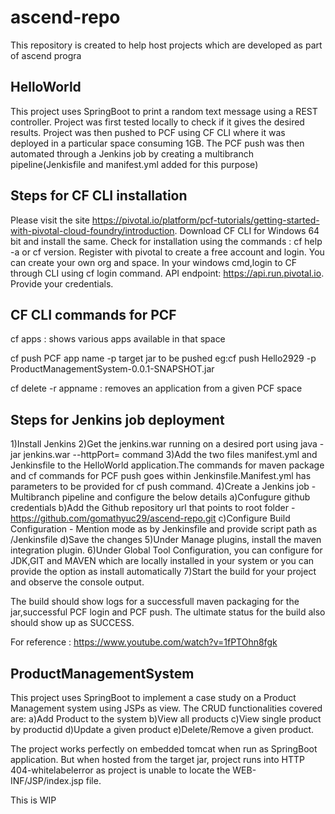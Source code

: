 # ascend-repo
This repository is created to help host projects which are developed as part of ascend progra

HelloWorld
-----------
This project uses SpringBoot to print a random text message using a REST controller.
Project was first tested locally to check if it gives the desired results.
Project was then pushed to PCF using CF CLI where it was deployed in a particular space consuming 1GB.
The PCF push was then automated through a Jenkins job by creating a multibranch pipeline(Jenkisfile and manifest.yml added for this purpose)

Steps for CF CLI installation
-------------------------------
Please visit the site https://pivotal.io/platform/pcf-tutorials/getting-started-with-pivotal-cloud-foundry/introduction.
Download CF CLI for Windows 64 bit and install the same.
Check for installation using the commands : cf help -a  or cf version.
Register with pivotal to create a free account and login. You can create your own org and space.
In your windows cmd,login to CF through CLI using cf login command.
API endpoint: https://api.run.pivotal.io.
Provide your credentials.

CF CLI commands for PCF 
--------------------------
cf apps : shows various apps available in that space

cf push PCF app name -p target jar to be pushed
eg:cf push Hello2929 -p ProductManagementSystem-0.0.1-SNAPSHOT.jar

cf delete -r appname : removes an application from a given PCF space

Steps for Jenkins job deployment
------------------------------
1)Install Jenkins
2)Get the jenkins.war running on a desired port using java -jar jenkins.war --httpPort=<portnumber> command
3)Add the two files manifest.yml and Jenkinsfile to the HelloWorld application.The commands for maven package and cf 
commands for PCF push goes within Jenkinsfile.Manifest.yml has parameters to be provided for cf push command.
4)Create a Jenkins job - Multibranch pipeline and configure the below details
  a)Confugure github credentials
  b)Add the Github repository url that points to root folder - https://github.com/gomathyuc29/ascend-repo.git
  c)Configure Build Configuration - Mention mode as by Jenkinsfile and provide script path as <proj-name>/Jenkinsfile
  d)Save the changes
5)Under Manage plugins, install the maven integration plugin.
6)Under Global Tool Configuration, you can configure for JDK,GIT and MAVEN which are locally installed in your system or you can provide
the option as install automatically
7)Start the build for your project and observe the console output.

The build should show logs for a successfull maven packaging for the jar,successful PCF login and PCF push.
The ultimate status for the build also should show up as SUCCESS.

For reference : https://www.youtube.com/watch?v=1fPTOhn8fgk
  
ProductManagementSystem
---------------------------
This project uses SpringBoot to implement a case study on a Product Management system using JSPs as view.
The CRUD functionalities covered are:
	a)Add Product to the system
	b)View all products
	c)View single product by productid
	d)Update a given product
	e)Delete/Remove a given product.

The project works perfectly on embedded tomcat when run as SpringBoot application. But when hosted from the target jar, project runs into HTTP 404-whitelabelerror as project is unable to locate the WEB-INF/JSP/index.jsp file.

This is WIP
	





